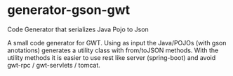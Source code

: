 # generator-gson-gwt
Code Generator that serializes Java Pojo to Json  

A small code generator for GWT. Using as input the Java/POJOs (with gson anotations) generates a utility class with from/toJSON methods.
With the utility methods it is easier to use rest like server (spring-boot) and avoid gwt-rpc / gwt-servlets / tomcat.

 
